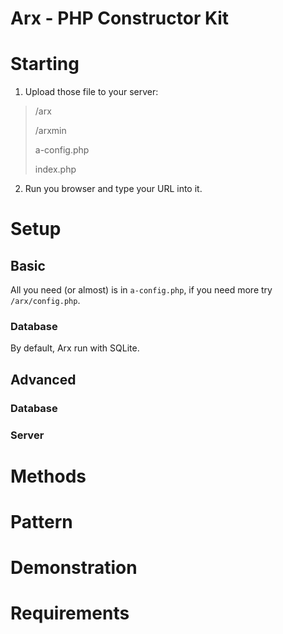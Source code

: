Arx - PHP Constructor Kit
======



# Starting

1. Upload those file to your server:
> /arx
>
> /arxmin
>
> a-config.php
>
> index.php

2. Run you browser and type your URL into it.


# Setup

## Basic

All you need (or almost) is in `a-config.php`, if you need more try `/arx/config.php`.

### Database

By default, Arx run with SQLite.


## Advanced

### Database


### Server


# Methods


# Pattern


# Demonstration


# Requirements


